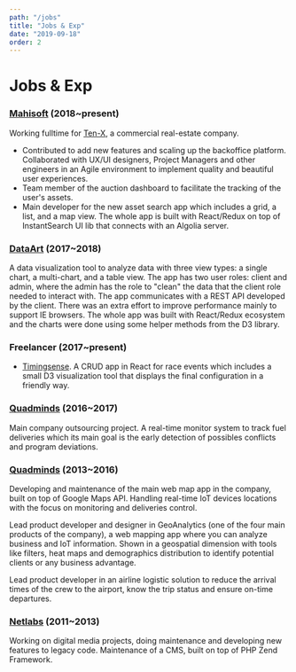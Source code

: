 ```yaml
---
path: "/jobs"
title: "Jobs & Exp"
date: "2019-09-18"
order: 2
---
```


# Jobs & Exp

### <a href="https://mahisoft.com/" target="_blank">Mahisoft</a> (2018~present)

Working fulltime for [Ten-X](https://www.ten-x.com/), a commercial real-estate company.

- Contributed to add new features and scaling up the backoffice platform. Collaborated with UX/UI designers, Project Managers and other engineers in an Agile environment to implement quality and beautiful user experiences.
- Team member of the auction dashboard to facilitate the tracking of the user's assets.
- Main developer for the new asset search app which includes a grid, a list, and a map view. The whole app is built with React/Redux on top of InstantSearch UI lib that connects with an Algolia server.

### <a href="https://www.dataart.com/" target="_blank">DataArt</a> (2017~2018)

A data visualization tool to analyze data with three view types: a single chart, a multi-chart, and a table view. The app has two user roles: client and admin, where the admin has the role to "clean" the data that the client role needed to interact with.
The app communicates with a REST API developed by the client. There was an extra effort to improve performance mainly to support IE browsers. The whole app was built with React/Redux ecosystem and the charts were done using some helper methods from the D3 library.

### Freelancer (2017~present)

- <a href="https://timingsense.com/" target="_blank">Timingsense</a>. A CRUD app in React for race events which includes a small D3 visualization tool that displays the final configuration in a friendly way.

### <a href="https://www.quadminds.com/" target="_blank">Quadminds</a> (2016~2017)

Main company outsourcing project. A real-time monitor system to track fuel deliveries which its main goal is the early detection of possibles conflicts and program deviations.

### <a href="https://www.quadminds.com/" target="_blank">Quadminds</a> (2013~2016)

Developing and maintenance of the main web map app in the company, built on top of Google Maps API. Handling real-time IoT devices locations with the focus on monitoring and deliveries control.

Lead product developer and designer in GeoAnalytics (one of the four main products of the company), a web mapping app where you can analyze business and IoT information. Shown in a geospatial dimension with tools like filters, heat maps and demographics distribution to identify potential clients or any business advantage.

Lead product developer in an airline logistic solution to reduce the arrival times of the crew to the airport, know the trip status and ensure on-time departures.

### <a href="https://www.netlabs.com.ar/" target="_blank">Netlabs</a> (2011~2013)

Working on digital media projects, doing maintenance and developing new features to legacy code. Maintenance of a CMS, built on top of PHP Zend Framework.
